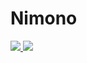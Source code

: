 # Nimono

<a href="https://github.com/anuraghazra/github-readme-stats">
  <img src="https://github-readme-stats.vercel.app/api/top-langs/?username=Nimono-sleep-well&layout=compact&theme=tokyonight" />
</a>
<a href="https://github.com/anuraghazra/github-readme-stats">
  <img src="https://github-readme-stats.vercel.app/api?username=Nimono-sleep-well&theme=tokyonight&show_icons=true" />
</a>
